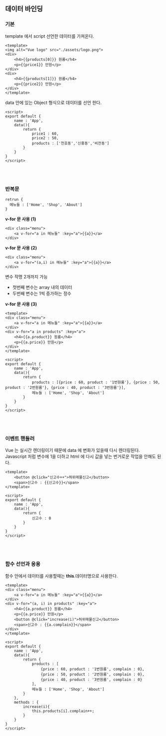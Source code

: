 ## 데이터 바인딩  
### 기본   
template 에서 script 선언한 데이터를 가져온다.
```
<template>
<img alt="Vue logo" src="./assets/logo.png">
<div>
    <h4>{{products[0]}} 원룸</h4>
    <p>{{price1}} 만원</p>
</div>
<div>
    <h4>{{products[1]}} 원룸</h4>
    <p>{{price2}} 만원</p>
</div>
</template>
```
data 안에 있는 Object 형식으로 데이터를 선언 한다.
```
<script>
export default {
    name : 'App',
    data(){
        return {
            price1 : 60,
            price2 : 50,
            products : ['천호동','신흥동','비전동']
        }
    }
}
</script>
```  
<br><br>
### 반복문  
```
retrun {
  메뉴들 : ['Home', 'Shop', 'About']
}
```
__v-for 문 사용 (1)__
```
<div class="menu">
    <a v-for="a in 메뉴들" :key="a">{{a}}</a>
</div>
```
__v-for 문 사용 (2)__
```
<div class="menu">
    <a v-for="(a,i) in 메뉴들" :key="a">{{a}}</a>
</div>
```  
변수 작명 2개까지 가능
- 첫번째 변수는 array 내의 데이터
- 두번째 변수는 1씩 증가하는 정수  

__v-for 문 사용 (3)__
```
<template>
<div class="menu">
    <a v-for="a in 메뉴들" :key="a">{{a}}</a>
</div>
<div v-for="a in products" :key="a">
    <h4>{{a.product}} 원룸</h4>
    <p>{{a.price}} 만원</p>
</div>
</template>
```
```
<script>
export default {
    name : 'App',
    data(){
        return {
            products : [{price : 60, product : '1번원룸'}, {price : 50, product : '2번원룸'}, {price : 40, product : '3번원룸'}],
            메뉴들 : ['Home', 'Shop', 'About']
        }
    }
}
</script>
```  
<br><br>
### 이벤트 핸들러  
Vue 는 실시간 렌더링이기 때문에 data 에 변화가 있을때 다시 렌더링된다.  
Javascript 처럼 변수에 1을 더하고 html 에 다시 값을 넣는 번거로운 작업을 안해도 된다.  
```
<template>
    <button @click="신고수++">허위매물신고</button>
    <span>신고수 : {{신고수}}</span>
</template>
```

```
<script>
export default {
    name : 'App',
    data(){
        return {
            신고수 : 0
        }
    }
}
</script>
```  
<br><br>
### 함수 선언과 응용
함수 안에서 데이터를 사용할때는 __this__.데이터명으로 사용한다.
```
<template>
<div class="menu">
    <a v-for="a in 메뉴들" :key="a">{{a}}</a>
</div>
<div v-for="(a, i) in products" :key="a">
    <h4>{{a.product}} 원룸</h4>
    <p>{{a.price}} 만원</p>
    <button @click="increase(i)">허위매물신고</button>
    <span>신고수 : {{a.complain}}</span>
</div>
</template>

<script>
export default {
    name : 'App',
    data(){
        return {
            products : [
                {price : 60, product : '1번원룸', complain : 0},
                {price : 50, product : '2번원룸', complain : 0},
                {price : 40, product : '3번원룸', complain : 0}
            ],
            메뉴들 : ['Home', 'Shop', 'About']
        }
    },
    methods : {
        increase(i){
            this.products[i].complain++;
        }
    }
}
</script>
```




